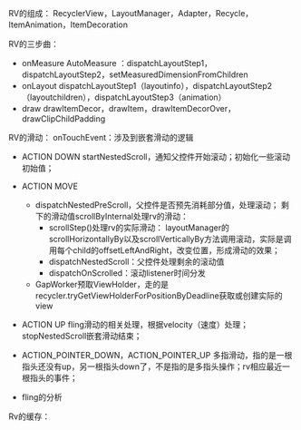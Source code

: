RV的组成：
RecyclerView，LayoutManager，Adapter，Recycle，ItemAnimation，ItemDecoration

RV的三步曲：
- onMeasure
AutoMeasure ：dispatchLayoutStep1，dispatchLayoutStep2，setMeasuredDimensionFromChildren
- onLayout
dispatchLayoutStep1（layoutinfo），dispatchLayoutStep2（layoutchildren），dispatchLayoutStep3（animation）
- draw
drawItemDecor，drawItem，drawItemDecorOver，drawClipChildPadding

RV的滑动：
onTouchEvent：涉及到嵌套滑动的逻辑
   - ACTION DOWN
   startNestedScroll，通知父控件开始滚动；初始化一些滚动初始值；
   - ACTION MOVE
      - dispatchNestedPreScroll，父控件是否预先消耗部分值，处理滚动；
          剩下的滑动值scrollByInternal处理rv的滑动：
	     - scrollStep()处理rv的实际滑动：
	            layoutManager的scrollHorizontallyBy以及scrollVerticallyBy方法调用滚动，实际是调用每个child的offsetLeftAndRight，改变位置，形成滑动的效果；
	     - dispatchNestedScroll：父控件处理剩余的滚动值
	     - dispatchOnScrolled：滚动listener时间分发
      - GapWorker预取ViewHolder，走的是recycler.tryGetViewHolderForPositionByDeadline获取或创建实际的view
   - ACTION UP
   fling滑动的相关处理，根据velocity（速度）处理；stopNestedScroll嵌套滑动结束；
   - ACTION_POINTER_DOWN，ACTION_POINTER_UP
   多指滑动，指的是一根指头还没有up，另一根指头down了，不是指的是多指头操作；rv相应最近一根指头的事件；

 - fling的分析

Rv的缓存：

